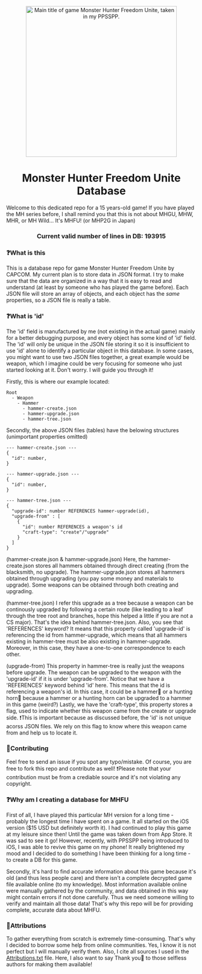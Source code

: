 <p align="center">
  <a href="https://github.com/Kolyn090/mhfu-db/blob/main/assets/MHFU_MainTitle.PNG">
    <img alt="Main title of game Monster Hunter Freedom Unite, taken in my PPSSPP." src="./assets/MHFU_MainTitle.PNG" width="400" />
  </a>
</p>

<h1 align="center">
  Monster Hunter Freedom Unite Database
</h1>

Welcome to this dedicated repo for a 15 years-old game! If you have played the MH series before, 
I shall remind you that this is not about MHGU, MHW, MHR, or MH Wild... It's MHFU! 
(or MHP2G in Japan) 

<h3 align="center">
Current valid number of lines in DB: 193915
</h3>

### ❓What is this
This is a database repo for game Monster Hunter Freedom Unite by CAPCOM. My current plan is to 
store data in JSON format. I try to make sure that the data are organized in a way that it is 
easy to read and understand (at least by someone who has played the game before). Each JSON file
will store an array of objects, and each object has the *same* properties, so a JSON file is really 
a table. 

### ❓What is 'id'
The 'id' field is manufactured by me (not existing in the actual game) mainly for a better debugging purpose, 
and every object has some kind of 'id' field. The 'id' will only be unique in the JSON file storing 
it so it is insufficient to use 'id' alone to identify a particular object in this database. In some cases, 
you might want to use two JSON files together, a great example would be weapon, which I imagine could be
very focusing for someone who just started looking at it. Don't worry. I will guide you through it!

Firstly, this is where our example located:
```
Root
  - Weapon
    - Hammer
      - hammer-create.json
      - hammer-upgrade.json
      - hammer-tree.json
```
Secondly, the above JSON files (tables) have the belowing structures (unimportant properties omitted)
```
--- hammer-create.json ---
{
  "id": number,
}

--- hammer-upgrade.json ---
{
  "id": number,
}

--- hammer-tree.json ---
{
  "upgrade-id": number REFERENCES hammer-upgrade(id),
  "upgrade-from" : [
    {
      "id": number REFERENCES a weapon's id
      "craft-type": "create"/"upgrade"
    }
  ]
}
```
(hammer-create.json & hammer-upgrade.json)
Here, the hammer-create.json stores all hammers obtained through direct creating (from the blacksmith,
no upgrade). The hammer-upgrade.json stores all hammers obtained through upgrading (you pay some money
and materials to upgrade). Some weapons can be obtained through both creating and upgrading. 

(hammer-tree.json)
I refer this upgrade as a tree because a weapon can be continously upgraded by following a certain
route (like leading to a leaf through the tree root and branches, hope this helped a little if you are
not a CS major). That's the idea behind hammer-tree.json. Also, you see that 'REFERENCES' keyword? It
means that this property called 'upgrade-id' is referencing the id from hammer-upgrade, which means
that all hammers existing in hammer-tree must be also existing in hammer-upgrade. Moreover, in this
case, they have a one-to-one correspondence to each other.

(upgrade-from)
This property in hammer-tree is really just the weapons before upgrade. The weapon can be upgraded
to the weapon with the 'upgrade-id' if it is under 'upgrade-from'. Notice that we have a 'REFERENCES' 
keyword behind 'id' here. This means that the id is referencing a weapon's id. In this case, it 
could be a hammer🔨 or a hunting horn🎺 because a hammer or a hunting horn can be upgraded to a 
hammer in this game (weird?) Lastly, we have the 'craft-type', this property stores a flag, used to
indicate whether this weapon came from the create or upgrade side. ❗️This is important because as 
discussed before, the 'id' is not unique acorss JSON files. We rely on this flag to know where this
weapon came from and help us to locate it.

### 🔅Contributing
Feel free to send an issue if you spot any typo/mistake. Of course, you are free to fork this repo 
and contribute as well! ❗️Please note that your contribution must be from a crediable source and 
it's not violating any copyright.

### ❓Why am I creating a database for MHFU
First of all, I have played this particular MH version for a long time - probably the longest 
time I have spent on a game. It all started on the iOS version ($15 USD but definitely worth it).
I had continued to play this game at my leisure since then! Until the game was taken down from
App Store. It was sad to see it go! However, recently, with PPSSPP being introduced to iOS, I
was able to revive this game on my phone! It really brightened my mood and I decided to do something
I have been thinking for a long time - to create a DB for this game.

Secondly, it's hard to find accurate information about this game because it's old (and thus less
people care) and there isn't a complete decrypted game file available online (to my knowledge). 
Most information available online were manually gathered by the community, and data obtained in this 
way might contain errors if not done carefully. Thus we need someone willing to verify and maintain
all those data! That's why this repo will be for providing complete, accurate data about MHFU. 

### 🧶Attributions
To gather everything from scratch is extremely time-consuming. That's why I decided to borrow some
help from online communities. Yes, I know it is not perfect but I will manually verify them. Also,
I cite all sources I used in the 
[Attributions.txt](https://github.com/Kolyn090/mhfu-db/blob/main/Attributions.txt) file. Here, I
also want to say Thank you🤗 to those selfless authors for making them available!

